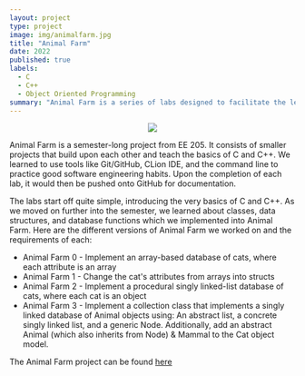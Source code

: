 ```yaml
---
layout: project
type: project
image: img/animalfarm.jpg
title: "Animal Farm"
date: 2022
published: true
labels:
  - C
  - C++
  - Object Oriented Programming
summary: "Animal Farm is a series of labs designed to facilitate the learning of Object-Oriented Programming. Animals are used as objects to teach the basics of C and C++, while also emphasizing the development of good software engineering practices."
---
```

<p align="center">
<img class="img-fluid" src="../img/animalfarm/animalobject.png">
</p>

Animal Farm is a semester-long project from EE 205. It consists of smaller projects that build upon each other and teach the basics of C and C++. We learned to use tools like Git/GitHub, CLion IDE, and the command line to practice good software engineering habits. Upon the completion of each lab, it would then be pushed onto GitHub for documentation.

The labs start off quite simple, introducing the very basics of C and C++. As we moved on further into the semester, we learned about classes, data structures, and database functions which we implemented into Animal Farm. Here are the different versions of Animal Farm we worked on and the requirements of each:
- Animal Farm 0 - Implement an array-based database of cats, where each attribute is an array
- Animal Farm 1 - Change the cat's attributes from arrays into structs
- Animal Farm 2 - Implement a procedural singly linked-list database of cats, where each cat is an object
- Animal Farm 3 - Implement a collection class that implements a singly linked database of Animal objects using: An abstract list, a concrete singly linked list, and a generic Node. Additionally, add an abstract Animal (which also inherits from Node) & Mammal to the Cat object model.

The Animal Farm project can be found [here](https://github.com/byrongs/ee205_lab_08d_animal_farm_1_to_clion.git)

